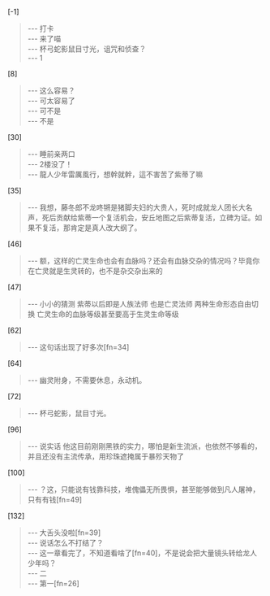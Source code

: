 
[-1] 
>--- 打卡<br>
>--- 来了喵<br>
>--- 杯弓蛇影鼠目寸光，诅咒和侦查？<br>
>--- 1<br>

[8] 
>--- 这么容易？<br>
>--- 可太容易了<br>
>--- 可不是<br>
>--- 不是<br>

[30] 
>--- 睡前亲两口<br>
>--- 2楼没了！<br>
>--- 龍人少年雷厲風行，想幹就幹，這不害苦了紫蒂了嘛<br>

[35] 
>--- 我想，藤冬郎不龙咚锵是猪脚夫妇的大贵人，死时成就龙人团长大名声，死后贡献给紫蒂一个复活机会，安丘地图之后紫蒂复活，立碑为证。如果不复活，那肯定是真人改大纲了。<br>

[46] 
>--- 额，这样的亡灵生命也会有血脉吗？还会有血脉交杂的情况吗？毕竟你在亡灵就是生灵转的，也不是杂交杂出来的<br>

[47] 
>--- 小小的猜测 紫蒂以后即是人族法师 也是亡灵法师 两种生命形态自由切换 亡灵生命的血脉等级甚至要高于生灵生命等级<br>

[62] 
>--- 这句话出现了好多次[fn=34]<br>

[64] 
>--- 幽灵附身，不需要休息，永动机。<br>

[72] 
>--- 杯弓蛇影，鼠目寸光。<br>

[96] 
>--- 说实话 他这目前刚刚黑铁的实力，哪怕是新生流派，也依然不够看的，并且还没有主流传承，用珍珠遮掩属于暴殄天物了<br>

[100] 
>--- ？这，只能说有钱靠科技，堆傀儡无所畏惧，甚至能够做到凡人屠神，只有有钱[fn=49]<br>

[132] 
>--- 大舌头没啦[fn=39]<br>
>--- 说话怎么不打结了？<br>
>--- 这一章看完了，不知道看啥了[fn=40]，不是说会把大量镜头转给龙人少年吗？<br>
>--- 二<br>
>--- 第一[fn=26]<br>
